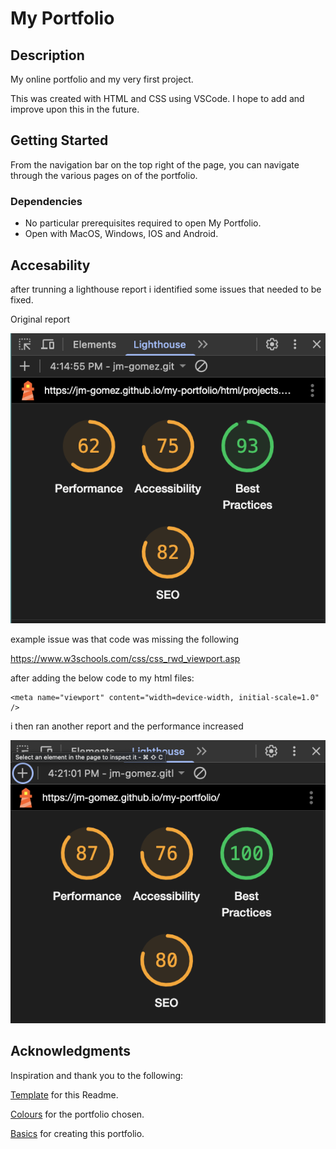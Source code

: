 # My Portfolio


## Description

My online portfolio and my very first project.

This was created with HTML and CSS using VSCode. I hope to add and improve upon this in the future.

## Getting Started

From the navigation bar on the top right of the page, you can navigate through the various pages on of the portfolio.

### Dependencies

* No particular prerequisites required to open My Portfolio.
* Open with MacOS, Windows, IOS and Android.

## Accesability
after trunning a lighthouse report i identified some issues that needed to be fixed.

Original report 

![Alt text](./Images/readme/lighthousesupport1.png)

example issue was that code was missing the following 

https://www.w3schools.com/css/css_rwd_viewport.asp

after adding the below code to my html files:

```
<meta name="viewport" content="width=device-width, initial-scale=1.0" />
```
i then ran another report and the performance increased

![Alt text](./Images/readme/lighthousesupport2.png)


## Acknowledgments

Inspiration and thank you to the following:

[Template](https://gist.github.com/DomPizzie/7a5ff55ffa9081f2de27c315f5018afc) for this Readme.

[Colours](https://htmlcolorcodes.com/) for the portfolio chosen.

[Basics](https://www.learningpeople.com/uk/) for creating this portfolio.